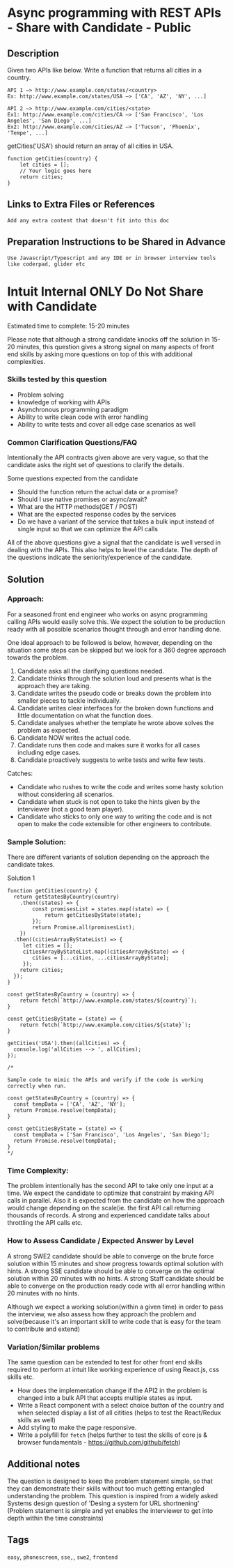 
# Async programming with REST APIs - Share with Candidate - Public

## Description


Given two APIs like below. Write a function that returns all cities in a country.
```
API 1 —> http://www.example.com/states/<country>
Ex: http://www.example.com/states/USA —> ['CA', 'AZ', 'NY', ...]

API 2 —> http://www.example.com/cities/<state>
Ex1: http://www.example.com/cities/CA —> ['San Francisco', 'Los Angeles', 'San Diego', ...]
Ex2: http://www.example.com/cities/AZ —> ['Tucson', 'Phoenix', 'Tempe', ...]
```
getCities('USA') should return an array of all cities in USA.

```  
function getCities(country) {
	let cities = [];
	// Your logic goes here
	return cities;
}
```

## Links to Extra Files or References

`Add any extra content that doesn't fit into this doc`

## Preparation Instructions to be Shared in Advance

`Use Javascript/Typescript and any IDE or in browser interview tools like coderpad, glider etc`

# Intuit Internal ONLY Do Not Share with Candidate

Estimated time to complete: 15-20 minutes

Please note that although a strong candidate knocks off the solution in 15-20 minutes, this question gives a strong signal on many aspects of front end skills by asking more questions on top of this with additional complexities.

### Skills tested by this question

- Problem solving
- knowledge of working with APIs
- Asynchronous programming paradigm
- Ability to write clean code with error handling
- Ability to write tests and cover all edge case scenarios as well



### Common Clarification Questions/FAQ
Intentionally the API contracts given above are very vague, so that the candidate asks the right set of questions to clarify the details.

Some questions expected from the candidate

- Should the function return the actual data or a promise?
- Should I use native promises or async/await?  
- What are the HTTP methods(GET / POST)
- What are the expected response codes by the services
- Do we have a variant of the service that takes a bulk input instead of single input so that we can optimize the API calls

All of the above questions give a signal that the candidate is well versed in dealing with the APIs. This also helps to level the candidate. The depth of the questions indicate the seniority/experience of the candidate.

## Solution

### Approach:

For a seasoned front end engineer who works on async programming calling APIs would easily solve this. We expect the solution to be production ready with all possible scenarios thought through and error handling done. 

One ideal approach to be followed is below, however, depending on the situation some steps can be skipped but we look for a 360 degree approach towards the problem.

1. Candidate asks all the clarifying questions needed.
2. Candidate thinks through the solution loud and presents what is the approach they are taking.
3. Candidate writes the pseudo code or breaks down the problem into smaller pieces to tackle individually.
4. Candidate writes clear interfaces for the broken down functions and little documentation on what the function does.
5. Candidate analyses whether the template he wrote above solves the problem as expected.
6. Candidate NOW writes the actual code.
7. Candidate runs then code and makes sure it works for all cases including edge cases.
8. Candidate proactively suggests to write tests and write few tests.

Catches:
- Candidate who rushes to write the code and writes some hasty solution without considering all scenarios.
- Candidate when stuck is not open to take the hints given by the interviewer (not a good team player).
- Candidate who sticks to only one way to writing the code and is not open to make the code extensible for other engineers to contribute.

### Sample Solution:

There are different variants of solution depending on the approach the candidate takes. 

Solution 1
```
function getCities(country) {
  return getStatesByCountry(country)
    .then((states) => {
        const promisesList = states.map((state) => {
            return getCitiesByState(state);
        });
        return Promise.all(promisesList);
    })
  .then((citiesArrayByStateList) => {
     let cities = [];
     citiesArrayByStateList.map((citiesArrayByState) => {
        cities = [...cities, ...citiesArrayByState];
     });
    return cities;
  });
}

const getStatesByCountry = (country) => {
	return fetch(`http://www.example.com/states/${country}`);
}

const getCitiesByState = (state) => {
	return fetch(`http://www.example.com/cities/${state}`);
}

getCities('USA').then((allCities) => {
  console.log('allCities --> ', allCities);
});

/*

Sample code to mimic the APIs and verify if the code is working correctly when run.

const getStatesByCountry = (country) => {
  const tempData = ['CA', 'AZ', 'NY'];
  return Promise.resolve(tempData);
}

const getCitiesByState = (state) => {
  const tempData = ['San Francisco', 'Los Angeles', 'San Diego'];
  return Promise.resolve(tempData);
}
*/

```

### Time Complexity:

The problem intentionally has the second API to take only one input at a time. We expect the candidate to optimize that constraint by making API calls in parallel. Also it is expected from the candidate on how the approach would change depending on the scale(ie. the first API call returning thousands of records. A strong and experienced candidate talks about throttling the API calls etc.

### How to Assess Candidate / Expected Answer by Level


A strong SWE2 candidate should be able to converge on the brute force solution within 15 minutes and show progress towards optimal solution with hints.
A strong SSE candidate should be able to converge on the optimal solution within 20 minutes with no hints.
A strong Staff candidate should be able to converge on the production ready code with all error handling within 20 minutes with no hints.

Although we expect a working solution(within a given time) in order to pass the interview, we also assess how they approach the problem and solve(because it's an important skill to write code that is easy for the team to contribute and extend)

### Variation/Similar problems

The same question can be extended to test for other front end skills required to perform at intuit like working experience of using React.js, css skills etc.

- How does the implementation change if the API2 in the problem is changed into a bulk API that accepts multiple states as input.
- Write a React component with a select choice button of the country and when selected display a list of all citities (helps to test the React/Redux skills as well)
- Add styling to make the page responsive.
- Write a polyfill for `fetch` (helps further to test the skills of core js & browser fundamentals - https://github.com/github/fetch)

## Additional notes

The question is designed to keep the problem statement simple, so that they can demonstrate their skills without too much getting entangled understanding the problem. This question is inspired from a widely asked Systems design question of 'Desing a system for URL shortnening' (Problem statement is simple and yet enables the interviewer to get into depth within the time constraints)

## Tags

`easy`, `phonescreen`, `sse,`, `swe2`, `frontend`

